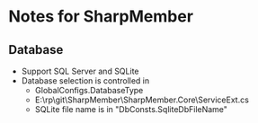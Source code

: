 # Notes for SharpMember

## Database

- Support SQL Server and SQLite
- Database selection is controlled in
  - GlobalConfigs.DatabaseType
  - E:\rp\git\SharpMember\SharpMember.Core\ServiceExt.cs
  - SQLite file name is in "DbConsts.SqliteDbFileName"

